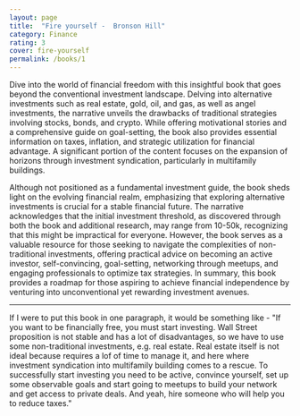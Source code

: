 ```yaml
---
layout: page
title:  "Fire yourself -  Bronson Hill"
category: Finance
rating: 3
cover: fire-yourself
permalink: /books/1
---
```


Dive into the world of financial freedom with this insightful book that goes beyond the conventional investment landscape.
Delving into alternative investments such as real estate, gold, oil, and gas, as well as angel investments, the narrative
unveils the drawbacks of traditional strategies involving stocks, bonds, and crypto. While offering motivational stories and
a comprehensive guide on goal-setting, the book also provides essential information on taxes, inflation, and strategic utilization
for financial advantage. A significant portion of the content focuses on the expansion of horizons through investment syndication,
particularly in multifamily buildings.

Although not positioned as a fundamental investment guide, the book sheds light on the evolving financial realm, emphasizing
that exploring alternative investments is crucial for a stable financial future. The narrative acknowledges that the initial
investment threshold, as discovered through both the book and additional research, may range from 10-50k, recognizing that this
might be impractical for everyone. However, the book serves as a valuable resource for those seeking to navigate the complexities
of non-traditional investments, offering practical advice on becoming an active investor, self-convincing, goal-setting, networking
through meetups, and engaging professionals to optimize tax strategies. In summary, this book provides a roadmap for those aspiring
to achieve financial independence by venturing into unconventional yet rewarding investment avenues.

<hr>

If I were to put this book in one paragraph, it would be something like - "If you want to be financially free, you must start investing. Wall Street
proposition is not stable and has a lot of disadvantages, so we have to use some non-traditional investments, e.g. real estate. Real estate itself is not ideal
because requires a lof of time to manage it, and here where investment syndication into multifamily building comes to a rescue. To successfully start
investing you need to be active, convince yourself, set up some observable goals and start going to meetups to build your network and get access
to private deals. And yeah, hire someone who will help you to reduce taxes."